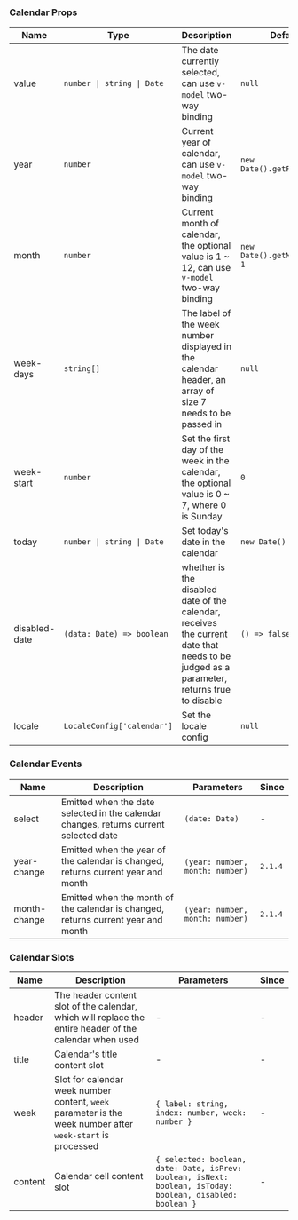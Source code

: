 ### Calendar Props

| Name          | Type                       | Description                                                                                                                             | Default                     | Since   |
| ------------- | -------------------------- | --------------------------------------------------------------------------------------------------------------------------------------- | --------------------------- | ------- |
| value         | `number \| string \| Date` | The date currently selected, can use `v-model` two-way binding                                                                          | `null`                      | -       |
| year          | `number`                   | Current year of calendar, can use `v-model` two-way binding                                                                             | `new Date().getFullYear()`  | -       |
| month         | `number`                   | Current month of calendar, the optional value is 1 ~ 12, can use `v-model` two-way binding                                              | `new Date().getMonth() + 1` | -       |
| week-days     | `string[]`                 | The label of the week number displayed in the calendar header, an array of size 7 needs to be passed in                                 | `null`                      | -       |
| week-start    | `number`                   | Set the first day of the week in the calendar, the optional value is 0 ~ 7, where 0 is Sunday                                           | `0`                         | -       |
| today         | `number \| string \| Date` | Set today's date in the calendar                                                                                                        | `new Date()`                | -       |
| disabled-date | `(data: Date) => boolean`  | whether is the disabled date of the calendar, receives the current date that needs to be judged as a parameter, returns true to disable | `() => false`               | -       |
| locale        | `LocaleConfig['calendar']` | Set the locale config                                                                                                                   | `null`                      | `2.1.0` |

### Calendar Events

| Name         | Description                                                                           | Parameters                      | Since   |
| ------------ | ------------------------------------------------------------------------------------- | ------------------------------- | ------- |
| select       | Emitted when the date selected in the calendar changes, returns current selected date | `(date: Date)`                  | -       |
| year-change  | Emitted when the year of the calendar is changed, returns current year and month      | `(year: number, month: number)` | `2.1.4` |
| month-change | Emitted when the month of the calendar is changed, returns current year and month     | `(year: number, month: number)` | `2.1.4` |

### Calendar Slots

| Name    | Description                                                                                                | Parameters                                                                                                 | Since |
| ------- | ---------------------------------------------------------------------------------------------------------- | ---------------------------------------------------------------------------------------------------------- | ----- |
| header  | The header content slot of the calendar, which will replace the entire header of the calendar when used    | -                                                                                                          | -     |
| title   | Calendar's title content slot                                                                              | -                                                                                                          | -     |
| week    | Slot for calendar week number content, `week` parameter is the week number after `week-start` is processed | `{ label: string, index: number, week: number }`                                                           | -     |
| content | Calendar cell content slot                                                                                 | `{ selected: boolean, date: Date, isPrev: boolean, isNext: boolean, isToday: boolean, disabled: boolean }` | -     |
